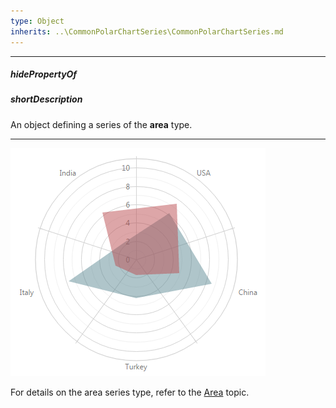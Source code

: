 ```yaml
---
type: Object
inherits: ..\CommonPolarChartSeries\CommonPolarChartSeries.md
---
```

---
##### hidePropertyOf

##### shortDescription
An object defining a series of the **area** type.

---
![AreaSeriesType ChartJS](/images/ChartJS/PolarArea.png)

For details on the area series type, refer to the [Area](/concepts/05%20Widgets/PolarChart/20%20Series%20Types/Area.md '/Documentation/Guide/Widgets/PolarChart/Series_Types/#Area') topic.